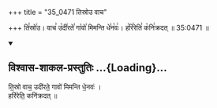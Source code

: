 +++
title = "35_0471 तिस्रोउ वाच"

+++
ति꣣स्रो꣢उ। वाच꣣ उ꣡दी꣢रते꣣ गा꣡वो꣢ मिमन्ति धे꣣न꣡वः꣢। ह꣡रि꣢रेति꣣ क꣡नि꣢क्रदत् ॥ 35:0471 ॥

<div class="js_include" newlevelforh1="2" title="विश्वास-शाकल-प्रस्तुतिः" unfilled url="/vedAH_Rk/shAkalam/saMhitA/vishvAsa-prastutiH/09/033/04_tisro_vAcha.md">
<details open><summary><h2>विश्वास-शाकल-प्रस्तुतिः ...{Loading}...</h2></summary>


ति॒स्रो वाच॒ उदी॑रते॒ गावो॑ मिमन्ति धे॒नवः॑ ।  
हरि॑रेति॒ कनि॑क्रदत् ॥

</details>
</div>